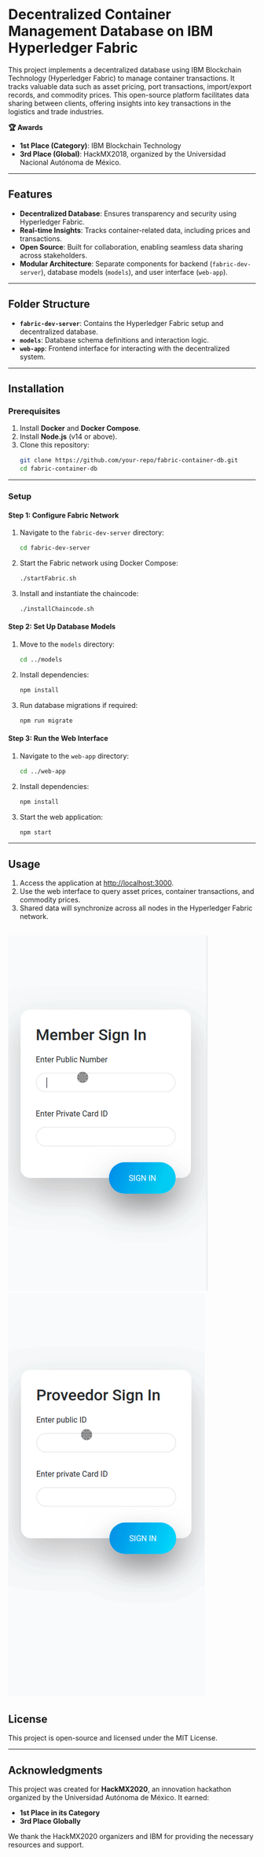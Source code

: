 # Decentralized Container Management Database on IBM Hyperledger Fabric  

This project implements a decentralized database using IBM Blockchain Technology (Hyperledger Fabric) to manage container transactions. It tracks valuable data such as asset pricing, port transactions, import/export records, and commodity prices. This open-source platform facilitates data sharing between clients, offering insights into key transactions in the logistics and trade industries.

**🏆 Awards**  
- **1st Place (Category)**: IBM Blockchain Technology
- **3rd Place (Global)**: HackMX2018, organized by the Universidad Nacional Autónoma de México.

---

## Features  
- **Decentralized Database**: Ensures transparency and security using Hyperledger Fabric.  
- **Real-time Insights**: Tracks container-related data, including prices and transactions.  
- **Open Source**: Built for collaboration, enabling seamless data sharing across stakeholders.  
- **Modular Architecture**: Separate components for backend (`fabric-dev-server`), database models (`models`), and user interface (`web-app`).

---

## Folder Structure  
- **`fabric-dev-server`**: Contains the Hyperledger Fabric setup and decentralized database.  
- **`models`**: Database schema definitions and interaction logic.  
- **`web-app`**: Frontend interface for interacting with the decentralized system.

---

## Installation  

### Prerequisites  
1. Install **Docker** and **Docker Compose**.  
2. Install **Node.js** (v14 or above).  
3. Clone this repository:  
   ```bash
   git clone https://github.com/your-repo/fabric-container-db.git
   cd fabric-container-db
   ```

---

### Setup  

#### Step 1: Configure Fabric Network  
1. Navigate to the `fabric-dev-server` directory:  
   ```bash
   cd fabric-dev-server
   ```  
2. Start the Fabric network using Docker Compose:  
   ```bash
   ./startFabric.sh
   ```  
3. Install and instantiate the chaincode:  
   ```bash
   ./installChaincode.sh
   ```  

#### Step 2: Set Up Database Models  
1. Move to the `models` directory:  
   ```bash
   cd ../models
   ```  
2. Install dependencies:  
   ```bash
   npm install
   ```  
3. Run database migrations if required:  
   ```bash
   npm run migrate
   ```  

#### Step 3: Run the Web Interface  
1. Navigate to the `web-app` directory:  
   ```bash
   cd ../web-app
   ```  
2. Install dependencies:  
   ```bash
   npm install
   ```  
3. Start the web application:  
   ```bash
   npm start
   ```  

---

## Usage  
1. Access the application at [http://localhost:3000](http://localhost:3000).  
2. Use the web interface to query asset prices, container transactions, and commodity prices.  
3. Shared data will synchronize across all nodes in the Hyperledger Fabric network.  

![alt text gifs](https://github.com/typern/network/blob/master/web-app/public/1.gif)
![alt text gifs](https://github.com/typern/network/blob/master/web-app/public/Peek%202018-09-08%2021-27.gif)
---

## License  
This project is open-source and licensed under the MIT License.  

---  

## Acknowledgments  
This project was created for **HackMX2020**, an innovation hackathon organized by the Universidad Autónoma de México. It earned:  
- **1st Place in its Category**  
- **3rd Place Globally**  

We thank the HackMX2020 organizers and IBM for providing the necessary resources and support.  
